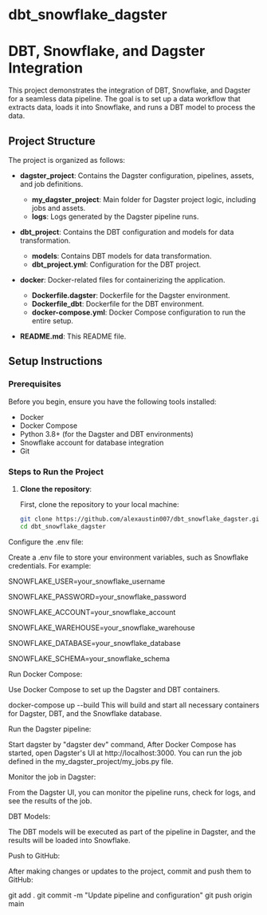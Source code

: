 # dbt_snowflake_dagster

# DBT, Snowflake, and Dagster Integration

This project demonstrates the integration of DBT, Snowflake, and Dagster for a seamless data pipeline. The goal is to set up a data workflow that extracts data, loads it into Snowflake, and runs a DBT model to process the data.

## Project Structure

The project is organized as follows:

- **dagster_project**: Contains the Dagster configuration, pipelines, assets, and job definitions.
  - **my_dagster_project**: Main folder for Dagster project logic, including jobs and assets.
  - **logs**: Logs generated by the Dagster pipeline runs.
  
- **dbt_project**: Contains the DBT configuration and models for data transformation.
  - **models**: Contains DBT models for data transformation.
  - **dbt_project.yml**: Configuration for the DBT project.

- **docker**: Docker-related files for containerizing the application.
  - **Dockerfile.dagster**: Dockerfile for the Dagster environment.
  - **Dockerfile_dbt**: Dockerfile for the DBT environment.
  - **docker-compose.yml**: Docker Compose configuration to run the entire setup.

- **README.md**: This README file.

## Setup Instructions

### Prerequisites

Before you begin, ensure you have the following tools installed:
- Docker
- Docker Compose
- Python 3.8+ (for the Dagster and DBT environments)
- Snowflake account for database integration
- Git

### Steps to Run the Project

1. **Clone the repository**:

   First, clone the repository to your local machine:
   ```bash
   git clone https://github.com/alexaustin007/dbt_snowflake_dagster.git
   cd dbt_snowflake_dagster
Configure the .env file:

Create a .env file to store your environment variables, such as Snowflake credentials. For example:


SNOWFLAKE_USER=your_snowflake_username

SNOWFLAKE_PASSWORD=your_snowflake_password

SNOWFLAKE_ACCOUNT=your_snowflake_account

SNOWFLAKE_WAREHOUSE=your_snowflake_warehouse

SNOWFLAKE_DATABASE=your_snowflake_database

SNOWFLAKE_SCHEMA=your_snowflake_schema

Run Docker Compose:

Use Docker Compose to set up the Dagster and DBT containers.


docker-compose up --build
This will build and start all necessary containers for Dagster, DBT, and the Snowflake database.

Run the Dagster pipeline:

Start dagster by "dagster dev" command, After Docker Compose has started, open Dagster's UI at http://localhost:3000. You can run the job defined in the my_dagster_project/my_jobs.py file.

Monitor the job in Dagster:

From the Dagster UI, you can monitor the pipeline runs, check for logs, and see the results of the job.

DBT Models:

The DBT models will be executed as part of the pipeline in Dagster, and the results will be loaded into Snowflake.

Push to GitHub:

After making changes or updates to the project, commit and push them to GitHub:


git add .
git commit -m "Update pipeline and configuration"
git push origin main
